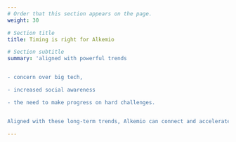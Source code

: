 ```yaml
---
# Order that this section appears on the page.
weight: 30

# Section title
title: Timing is right for Alkemio

# Section subtitle 
summary: 'aligned with powerful trends


- concern over big tech, 

- increased social awareness

- the need to make progress on hard challenges. 


Aligned with these long-term trends, Alkemio can connect and accelerate them and build momentum towards a better society. The right platform at the right time.'

---
```

